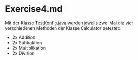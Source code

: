 # Exercise4.md

Mit der Klasse TestKonfig.java werden jeweils zwei Mal die vier verschiedenen Methoden der Klasse Calculator getestet:
- 2x Addition
- 2x Subtraktion
- 2x Multiplikation
- 2x Division